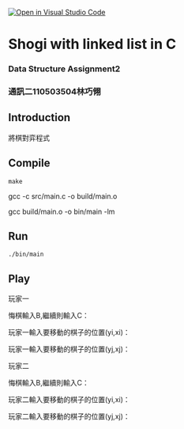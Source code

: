 [![Open in Visual Studio Code](https://classroom.github.com/assets/open-in-vscode-c66648af7eb3fe8bc4f294546bfd86ef473780cde1dea487d3c4ff354943c9ae.svg)](https://classroom.github.com/online_ide?assignment_repo_id=9698753&assignment_repo_type=AssignmentRepo)

# Shogi with linked list in C

### Data Structure Assignment2
### 通訊二110503504林巧翎


## Introduction

將棋對弈程式

## Compile 
`make`


gcc -c src/main.c -o build/main.o


gcc build/main.o -o bin/main -lm


## Run 

`./bin/main`

## Play

玩家一

悔棋輸入B,繼續則輸入C：

玩家一輸入要移動的棋子的位置(yi,xi)：

玩家一輸入要移動的棋子的位置(yj,xj)：

玩家二

悔棋輸入B,繼續則輸入C：

玩家二輸入要移動的棋子的位置(yi,xi)：

玩家二輸入要移動的棋子的位置(yj,xj)：